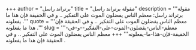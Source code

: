 +++
author = "برتراند راسل"
title = "مقولة برتراند راسل"
description = '''مقولة برتراند راسل: معظم الناس يفضلون الموت على التفكير .. و في الحقيقة فإن هذا ما يفعلونه .'''
quote = '''معظم الناس يفضلون الموت على التفكير .. و في الحقيقة فإن هذا ما يفعلونه .'''
slug = '''معظم-الناس-يفضلون-الموت-على-التفكير--و-في-الحقيقة-فإن-هذا-ما-يفعلونه'''
+++
معظم الناس يفضلون الموت على التفكير .. و في الحقيقة فإن هذا ما يفعلونه .
